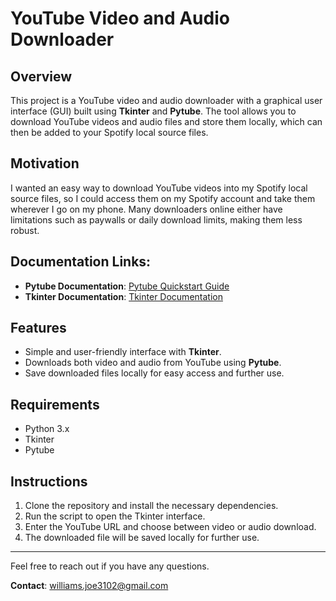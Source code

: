 # YouTube Video and Audio Downloader

## Overview
This project is a YouTube video and audio downloader with a graphical user interface (GUI) built using **Tkinter** and **Pytube**. The tool allows you to download YouTube videos and audio files and store them locally, which can then be added to your Spotify local source files.

## Motivation
I wanted an easy way to download YouTube videos into my Spotify local source files, so I could access them on my Spotify account and take them wherever I go on my phone. Many downloaders online either have limitations such as paywalls or daily download limits, making them less robust.

## Documentation Links:
- **Pytube Documentation**: [Pytube Quickstart Guide](https://pytube.io/en/latest/user/quickstart.html#downloading-a-video)
- **Tkinter Documentation**: [Tkinter Documentation](https://docs.python.org/3/library/tk.html)

## Features
- Simple and user-friendly interface with **Tkinter**.
- Downloads both video and audio from YouTube using **Pytube**.
- Save downloaded files locally for easy access and further use.

## Requirements
- Python 3.x
- Tkinter
- Pytube

## Instructions
1. Clone the repository and install the necessary dependencies.
2. Run the script to open the Tkinter interface.
3. Enter the YouTube URL and choose between video or audio download.
4. The downloaded file will be saved locally for further use.

---

Feel free to reach out if you have any questions.

**Contact**: [williams.joe3102@gmail.com](mailto:williams.joe3102@gmail.com)
